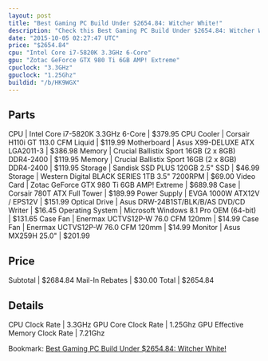 ```yaml
---
layout: post
title: "Best Gaming PC Build Under $2654.84: Witcher White!"
description: "Check this Best Gaming PC Build Under $2654.84: Witcher White!. CPU: Intel Core i7-5820K 3.3GHz 6-Core, CPU Cooler: Corsair H110i GT 113.0 CFM Liquid, Motherboard: Asus X9"
date: "2015-10-05 02:27:47 UTC"
price: "$2654.84"
cpu: "Intel Core i7-5820K 3.3GHz 6-Core"
gpu: "Zotac GeForce GTX 980 Ti 6GB AMP! Extreme"
cpuclock: "3.3GHz"
gpuclock: "1.25Ghz"
buildid: "/b/HK9WGX"
---
```


## Parts

CPU | Intel Core i7-5820K 3.3GHz 6-Core | $379.95
CPU Cooler | Corsair H110i GT 113.0 CFM Liquid | $119.99
Motherboard | Asus X99-DELUXE ATX LGA2011-3 | $386.98
Memory | Crucial Ballistix Sport 16GB (2 x 8GB) DDR4-2400 | $119.95
Memory | Crucial Ballistix Sport 16GB (2 x 8GB) DDR4-2400 | $119.95
Storage | Sandisk SSD PLUS 120GB 2.5" SSD | $46.99
Storage | Western Digital BLACK SERIES 1TB 3.5" 7200RPM | $69.00
Video Card | Zotac GeForce GTX 980 Ti 6GB AMP! Extreme | $689.98
Case | Corsair 780T ATX Full Tower | $189.99
Power Supply | EVGA 1000W ATX12V / EPS12V | $151.99
Optical Drive | Asus DRW-24B1ST/BLK/B/AS DVD/CD Writer | $16.45
Operating System | Microsoft Windows 8.1 Pro OEM (64-bit) | $131.65
Case Fan | Enermax UCTVS12P-W 76.0 CFM 120mm | $14.99
Case Fan | Enermax UCTVS12P-W 76.0 CFM 120mm | $14.99
Monitor | Asus MX259H 25.0" | $201.99

## Price

Subtotal | $2684.84
Mail-In Rebates | $30.00
Total | $2654.84

## Details

CPU Clock Rate | 3.3GHz
GPU Core Clock Rate | 1.25Ghz
GPU Effective Memory Clock Rate | 7.21Ghz

Bookmark: [Best Gaming PC Build Under $2654.84: Witcher White!](http://pcbuilders.github.io/2015/10/05/best-gaming-pc-build-under-2654-dollars-dot-84-witcher-white/)
